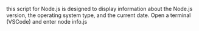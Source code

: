 this script for Node.js is designed to display information about the Node.js version, the operating system type, and the current date.
Open a terminal (VSCode) and enter node info.js
